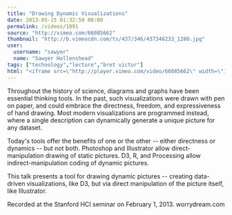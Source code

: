 ```yaml
---
title: "Drawing Dynamic Visualizations"
date: 2013-05-15 01:32:59 00:00
permalink: /videos/1891
source: "http://vimeo.com/66085662"
thumbnail: "http://b.vimeocdn.com/ts/437/346/437346233_1280.jpg"
user:
  username: "sawyer"
  name: "Sawyer Hollenshead"
tags: ["technology","lecture","bret victor"]
html: "<iframe src=\"http://player.vimeo.com/video/66085662\" width=\"1280\" height=\"720\" frameborder=\"0\" webkitAllowFullScreen mozallowfullscreen allowFullScreen></iframe>"
---
```


Throughout the history of science, diagrams and graphs have been essential thinking tools. In the past, such visualizations were drawn with pen on paper, and could embrace the directness, freedom, and expressiveness of hand drawing. Most modern visualizations are programmed instead, where a single description can dynamically generate a unique picture for any dataset.

Today's tools offer the benefits of one or the other -- either directness or dynamics -- but not both. Photoshop and Illustrator allow direct-manipulation drawing of static pictures. D3, R, and Processing allow indirect-manipulation coding of dynamic pictures.

This talk presents a tool for drawing dynamic pictures -- creating data-driven visualizations, like D3, but via direct manipulation of the picture itself, like Illustrator.

Recorded at the Stanford HCI seminar on February 1, 2013.
worrydream.com